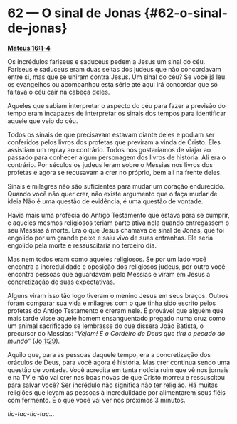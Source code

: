 # 62 — O sinal de Jonas {#62-o-sinal-de-jonas}

[**Mateus 16:1-4**](http://bibliaonline.com.br/acf/mt/16/1-4)

Os incrédulos fariseus e saduceus pedem a Jesus um sinal do céu. Fariseus e saduceus eram duas seitas dos judeus que não concordavam entre si, mas que se uniram contra Jesus. Um sinal do céu? Se você já leu os evangelhos ou acompanhou esta série até aqui irá concordar que só faltava o céu cair na cabeça deles.

Aqueles que sabiam interpretar o aspecto do céu para fazer a previsão do tempo eram incapazes de interpretar os sinais dos tempos para identificar aquele que veio do céu.

Todos os sinais de que precisavam estavam diante deles e podiam ser conferidos pelos livros dos profetas que previram a vinda de Cristo. Eles assistiam um replay ao contrário. Todos nós gostaríamos de viajar ao passado para conhecer algum personagem dos livros de história. Ali era o contrário. Por séculos os judeus leram sobre o Messias nos livros dos profetas e agora se recusavam a crer no próprio, bem ali na frente deles.

Sinais e milagres não são suficientes para mudar um coração endurecido. Quando você não quer crer, não existe argumento que o faça mudar de ideia Não é uma questão de evidência, é uma questão de vontade.

Havia mais uma profecia do Antigo Testamento que estava para se cumprir, e aqueles mesmos religiosos teriam parte ativa nela quando entregassem o seu Messias à morte. Era o que Jesus chamava de sinal de Jonas, que foi engolido por um grande peixe e saiu vivo de suas entranhas. Ele seria engolido pela morte e ressuscitaria no terceiro dia.

Mas nem todos eram como aqueles religiosos. Se por um lado você encontra a incredulidade e oposição dos religiosos judeus, por outro você encontra pessoas que aguardavam pelo Messias e viram em Jesus a concretização de suas expectativas.

Alguns viram isso tão logo tiveram o menino Jesus em seus braços. Outros foram comparar sua vida e milagres com o que tinha sido escrito pelos profetas do Antigo Testamento e creram nele. É provável que alguém que mais tarde visse aquele homem ensanguentado pregado numa cruz como um animal sacrificado se lembrasse do que dissera João Batista, o precursor do Messias: “_Vejam! É o Cordeiro de Deus que tira o pecado do mundo”_ ([Jo 1:29](http://bibliaonline.com.br/acf/jo/1/29)).

Aquilo que, para as pessoas daquele tempo, era a concretização dos oráculos de Deus, para você agora é história. Mas crer continua sendo uma questão de vontade. Você acredita em tanta notícia ruim que vê nos jornais e na TV e não vai crer nas boas novas de que Cristo morreu e ressuscitou para salvar você? Ser incrédulo não significa não ter religião. Há muitas religiões que levam as pessoas à incredulidade por alimentarem seus fiéis com fermento. É o que você vai ver nos próximos 3 minutos.

_tic-tac-tic-tac..._